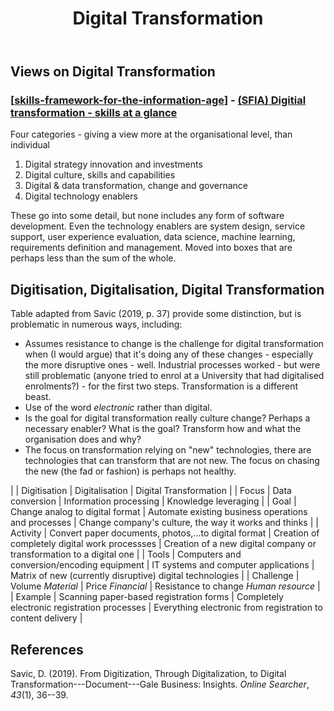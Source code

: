 ﻿---
title: Digital Transformation
---
## Views on Digital Transformation

### [[skills-framework-for-the-information-age]] - [(SFIA) Digitial transformation - skills at a glance](https://sfia-online.org/en/sfia-8/sfia-views/digital-transformation?path=/glance)

Four categories - giving a view more at the organisational level, than individual

1. Digital strategy innovation and investments
2. Digital culture, skills and capabilities
3. Digital & data transformation, change and governance
4. Digital technology enablers

These go into some detail, but none includes any form of software development. Even the technology enablers are system design, service support, user experience evaluation, data science, machine learning, requirements definition and management.  Moved into boxes that are perhaps less than the sum of the whole.

## Digitisation, Digitalisation, Digital Transformation

Table adapted from Savic (2019, p. 37) provide some distinction, but is problematic in numerous ways, including:

- Assumes resistance to change is the challenge for digital transformation when (I would argue) that it's doing any of these changes - especially the more disruptive ones - well. Industrial processes worked - but were still problematic (anyone tried to enrol at a University that had digitalised enrolments?) - for the first two steps. Transformation is a different beast.
- Use of the word _electronic_ rather than digital.
- Is the goal for digital transformation really culture change? Perhaps a necessary enabler? What is the goal? Transform how and what the organisation does and why? 
- The focus on transformation relying on "new" technologies, there are technologies that can transform that are not new. The focus on chasing the new (the fad or fashion) is perhaps not healthy.

| | Digitisation | Digitalisation | Digital Transformation |
| Focus | Data conversion | Information processing | Knowledge leveraging |
| Goal | Change analog to digital format | Automate existing business operations and processes | Change company's culture, the way it works and thinks | 
| Activity | Convert paper documents, photos,...to digital format | Creation of completely digital work processses | Creation of a new digital company or transformation to a digital one |
| Tools | Computers and conversion/encoding equipment | IT systems and computer applications | Matrix of new (currently disruptive) digital technologies |
| Challenge | Volume _Material_ | Price _Financial_ | Resistance to change _Human resource_ |
| Example | Scanning paper-based registration forms | Completely electronic registration processes | Everything electronic from registration to content delivery |

## References 

Savic, D. (2019). From Digitization, Through Digitalization, to Digital Transformation---Document---Gale Business: Insights. *Online Searcher*, *43*(1), 36--39.

[//begin]: # "Autogenerated link references for markdown compatibility"
[skills-framework-for-the-information-age]: profession/skills-framework-for-the-information-age "Skills Framework for the Information Age"
[//end]: # "Autogenerated link references"